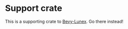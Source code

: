 # Support crate

This is a supporting crate to [Bevy-Lunex](https://github.com/bytestring-net/bevy-lunex). Go there instead!